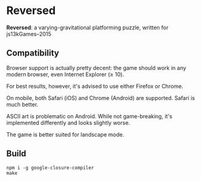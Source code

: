 # Reversed
**Reversed**: a varying-gravitational platforming puzzle, written for js13kGames–2015

## Compatibility

Browser support is actually pretty decent: the game should work in any modern browser, even Internet Explorer (≥ 10).

For best results, however, it's advised to use either Firefox or Chrome.

On mobile, both Safari (iOS) and Chrome (Android) are supported. Safari is much better.

ASCII art is problematic on Android. While not game-breaking, it's implemented differently and looks slightly worse.

The game is better suited for landscape mode.

## Build

    npm i -g google-closure-compiler
    make
